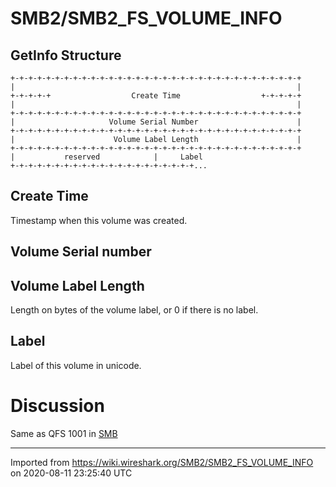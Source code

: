 # SMB2/SMB2\_FS\_VOLUME\_INFO

## GetInfo Structure

    +-+-+-+-+-+-+-+-+-+-+-+-+-+-+-+-+-+-+-+-+-+-+-+-+-+-+-+-+-+-+-+-+
    |                                                               |
    +-+-+-+-+                  Create Time                  +-+-+-+-+
    |                                                               |
    +-+-+-+-+-+-+-+-+-+-+-+-+-+-+-+-+-+-+-+-+-+-+-+-+-+-+-+-+-+-+-+-+
    |                     Volume Serial Number                      |
    +-+-+-+-+-+-+-+-+-+-+-+-+-+-+-+-+-+-+-+-+-+-+-+-+-+-+-+-+-+-+-+-+
    |                      Volume Label Length                      |
    +-+-+-+-+-+-+-+-+-+-+-+-+-+-+-+-+-+-+-+-+-+-+-+-+-+-+-+-+-+-+-+-+
    |           reserved            |     Label
    +-+-+-+-+-+-+-+-+-+-+-+-+-+-+-+-+-+-+-+-+...

## Create Time

Timestamp when this volume was created.

## Volume Serial number

## Volume Label Length

Length on bytes of the volume label, or 0 if there is no label.

## Label

Label of this volume in unicode.

# Discussion

Same as QFS 1001 in [SMB](/SMB)

---

Imported from https://wiki.wireshark.org/SMB2/SMB2_FS_VOLUME_INFO on 2020-08-11 23:25:40 UTC
